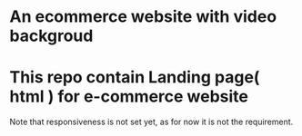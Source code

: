 # An ecommerce website with video backgroud
# This repo contain Landing page( html ) for e-commerce website
Note that responsiveness is not set yet, as for now it is not the requirement.